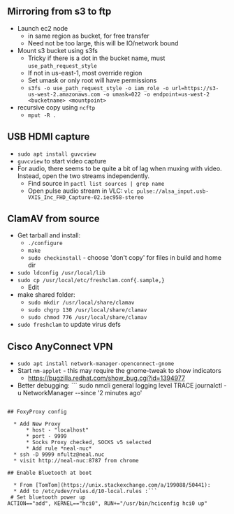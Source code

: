 <!-- njnmdoc: title="Linux Notes"  -->


## Mirroring from s3 to ftp

  * Launch ec2 node
      * in same region as bucket, for free transfer
      * Need not be too large, this will be IO/network bound
  * Mount s3 bucket using s3fs
      * Tricky if there is a dot in the bucket name, must `use_path_request_style`
      * If not in us-east-1, most override region
      * Set umask or only root will have permissions
      * `s3fs -o use_path_request_style -o iam_role -o url=https://s3-us-west-2.amazonaws.com -o umask=022 -o endpoint=us-west-2 <bucketname> <mountpoint>`
  * recursive copy using `ncftp`
      * `mput -R .`

## USB HDMI capture

  * `sudo apt install guvcview`
  * `guvcview` to start video capture
  * For audio, there seems to be quite a bit of lag when muxing with video. Instead, open the two streams independently.
    * Find source in `pactl list sources | grep name`
    * Open pulse audio stream in VLC: `vlc pulse://alsa_input.usb-VXIS_Inc_FHD_Capture-02.iec958-stereo`

## ClamAV from source

  * Get tarball and install:
      * `./configure`
      * `make`
      * `sudo checkinstall` - choose 'don't copy' for files in build and home dir
  * `sudo ldconfig /usr/local/lib`
  * `sudo cp /usr/local/etc/freshclam.conf{.sample,}`
      * Edit
  * make shared folder:
      * `sudo mkdir /usr/local/share/clamav`
      * `sudo chgrp 130 /usr/local/share/clamav`
      * `sudo chmod 776 /usr/local/share/clamav`
  * `sudo freshclam` to update virus defs

## Cisco AnyConnect VPN

  * `sudo apt install network-manager-openconnect-gnome`
  * Start `nm-applet` - this may require the gnome-tweak to show indicators
      * https://bugzilla.redhat.com/show_bug.cgi?id=1394977
  * Better debugging: ```
sudo nmcli general logging level TRACE
journalctl -u NetworkManager --since '2 minutes ago'
```

## FoxyProxy config

  * Add New Proxy
      * host - "localhost"
      * port - 9999
      * Socks Proxy checked, SOCKS v5 selected
      * Add rule *neal-nuc*
  * ssh -D 9999 nfultz@neal.nuc
  * visit http://neal-nuc:8787 from chrome

## Enable Bluetooth at boot

  * From [TomTom](https://unix.stackexchange.com/a/199088/50441):
  * Add to /etc/udev/rules.d/10-local.rules :```
 # Set bluetooth power up
ACTION=="add", KERNEL=="hci0", RUN+="/usr/bin/hciconfig hci0 up"
```
